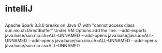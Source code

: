 
# intelliJ

## 
Apache Spark 3.3.0 breaks on Java 17 with "cannot access class sun.nio.ch.DirectBuffer"
Under VM Options add the line:
--add-exports java.base/sun.nio.ch=ALL-UNNAMED
--add-opens java.base/java.io=ALL-UNNAMED
--add-opens java.base/sun.nio.ch=ALL-UNNAMED
--add-opens java.base/sun.nio.cs=ALL-UNNAMED
